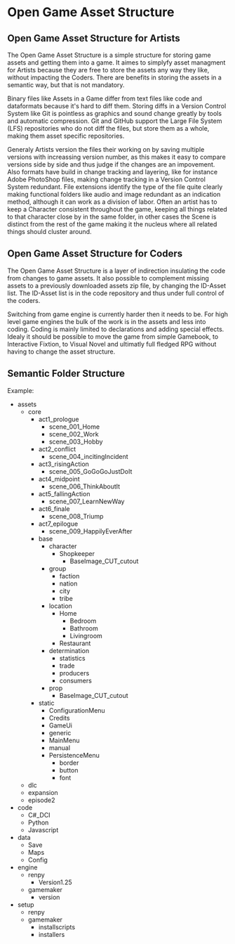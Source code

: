# Open Game Asset Structure

## Open Game Asset Structure for Artists 
The Open Game Asset Structure is a simple structure for storing game assets and getting them into a game. It aimes to simplyfy asset managment for Artists because they are free to store the assets any way they like, without impacting the Coders. There are benefits in storing the assets in a semantic way, but that is not mandatory. 

Binary files like Assets in a Game differ from text files like code and dataformats because it's hard to diff them. Storing diffs in a Version Control System like Git is pointless as graphics and sound change greatly by tools and automatic compression. Git and GitHub support the Large File System (LFS) repositories who do not diff the files, but store them as a whole, making them asset specific repositories. 

Generaly Artists version the files their working on by saving multiple versions with increassing version number, as this makes it easy to compare versions side by side and thus judge if the changes are an impovement. Also formats have build in change tracking and layering, like for instance Adobe PhotoShop files, making change tracking in a Version Control System redundant. File extensions identify the type of the file quite clearly making functional folders like audio and image redundant as an indication method, although it can work as a division of labor. Often an artist has to keep a Character consistent throughout the game, keeping all things related to that character close by in the same folder, in other cases the Scene is distinct from the rest of the game making it the nucleus where all related things should cluster around.

## Open Game Asset Structure for Coders
The Open Game Asset Structure is a layer of indirection insulating the code from changes to game assets. It also possible to complement missing assets to a previously downloaded assets zip file, by changing the ID-Asset list. The ID-Asset list is in the code repository and thus under full control of the coders.

Switching from game engine is currently harder then it needs to be. For high level game engines the bulk of the work is in the assets and less into coding. Coding is mainly limited to declarations and adding special effects. Idealy it should be possible to move the game from simple Gamebook, to Interactive Fixtion, to Visual Novel and ultimatly full fledged RPG without having to change the asset structure.


## Semantic Folder Structure
Example:

* assets
  * core
    * act1_prologue
      * scene_001_Home
      * scene_002_Work
      * scene_003_Hobby
    * act2_conflict    
      * scene_004_incitingIncident
    * act3_risingAction
      * scene_005_GoGoGoJustDoIt
    * act4_midpoint  
      * scene_006_ThinkAboutIt
    * act5_fallingAction    
      * scene_007_LearnNewWay
    * act6_finale
      * scene_008_Triump
    * act7_epilogue
      * scene_009_HappilyEverAfter
    * base
      * character
        * Shopkeeper
          * BaseImage_CUT_cutout
      * group
        * faction
        * nation
        * city
        * tribe
      * location
        * Home
          * Bedroom
          * Bathroom
          * Livingroom
        * Restaurant
      * determination
        * statistics
        * trade
        * producers
        * consumers
      * prop
        * BaseImage_CUT_cutout
    * static
      * ConfigurationMenu      
      * Credits
      * GameUi
      * generic
      * MainMenu
      * manual
      * PersistenceMenu
        * border
        * button
        * font
  * dlc
  * expansion
  * episode2
* code
  * C#_DCI
  * Python
  * Javascript
* data
  * Save
  * Maps
  * Config
* engine
  * renpy
    * Version1.25
  * gamemaker
    * version
* setup
  * renpy
  * gamemaker
    * installscripts
    * installers
